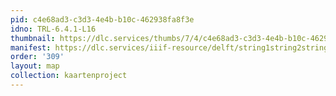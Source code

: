 ```yaml
---
pid: c4e68ad3-c3d3-4e4b-b10c-462938fa8f3e
idno: TRL-6.4.1-L16
thumbnail: https://dlc.services/thumbs/7/4/c4e68ad3-c3d3-4e4b-b10c-462938fa8f3e/full/400,339/0/default.jpg
manifest: https://dlc.services/iiif-resource/delft/string1string2string3/kaartenproject-2007/TRL-6.4.1-L16
order: '309'
layout: map
collection: kaartenproject
---
```

